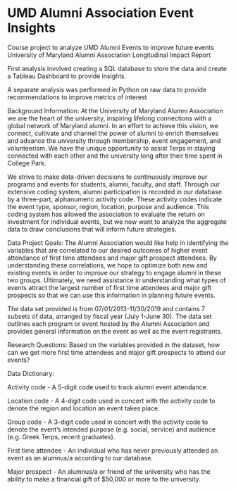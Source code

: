 # UMD Alumni Association Event Insights
Course project to analyze UMD Alumni Events to improve future events
University of Maryland Alumni Association
Longitudinal Impact Report

First analysis involved creating a SQL database to store the data and create a Tableau Dashboard to provide insights.

A separate analysis was performed in Python on raw data to provide recommendations to improve metrics of interest

Background Information:
At the University of Maryland Alumni Association we are the heart of the university, inspiring lifelong connections with a global network of Maryland alumni. In an effort to achieve this vision, we connect, cultivate and channel the power of alumni to enrich themselves and advance the university through membership, event engagement, and volunteerism. We have the unique opportunity to assist Terps in staying connected with each other and the university long after their time spent in College Park.

We strive to make data-driven decisions to continuously improve our programs and events for students, alumni, faculty, and staff. Through our extensive coding system, alumni participation is recorded in our database by a three-part, alphanumeric activity code. These activity codes indicate the event type, sponsor, region, location, purpose and audience. This coding system has allowed the association to evaluate the return on investment for individual events, but we now want to analyze the aggregate data to draw conclusions that will inform future strategies.

Data Project Goals:
The Alumni Association would like help in identifying the variables that are correlated to our desired outcomes of higher event attendance of first time attendees and major gift prospect attendees. By understanding these correlations, we hope to optimize both new and existing events in order to improve our strategy to engage alumni in these two groups. Ultimately, we need assistance in understanding what types of events attract the largest number of first time attendees and major gift prospects so that we can use this information in planning future events.

The data set provided is from 07/01/2013-11/30/2019 and contains 7 subsets of data, arranged by fiscal year (July 1-June 30). The data set outlines each program or event hosted by the Alumni Association and provides general information on the event as well as the event registrants.

Research Questions:
Based on the variables provided in the dataset, how can we get more first time attendees and major gift prospects to attend our events?

Data Dictionary:

Activity code - A 5-digit code used to track alumni event attendance.

Location code - A 4-digit code used in concert with the activity code to denote the region and location an event takes place.

Group code - A 3-digit code used in concert with the activity code to denote the event’s intended purpose (e.g. social, service) and audience (e.g. Greek Terps, recent graduates).

First time attendee - An individual who has never previously attended an event as an alumnus/a according to our database.

Major prospect - An alumnus/a or friend of the university who has the ability to make a financial gift of $50,000 or more to the university.

